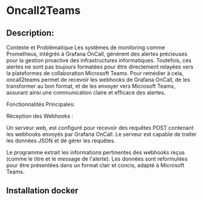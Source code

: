 # Oncall2Teams


## Description:

Contexte et Problématique
Les systèmes de monitoring comme Prometheus, intégrés à Grafana OnCall, génèrent des alertes précieuses pour la gestion proactive des infrastructures informatiques. Toutefois, ces alertes ne sont pas toujours formatées pour être directement relayées vers la plateformes de collaboration Microsoft Teams. Pour remédier à cela, oncall2teams permet de recevoir les webhooks de Grafana OnCall, de les transformer au bon format, et de les envoyer vers Microsoft Teams, assurant ainsi une communication claire et efficace des alertes.

Fonctionnalités Principales:

Réception des Webhooks :

Un serveur web, est configuré pour recevoir des requêtes POST contenant les webhooks envoyés par Grafana OnCall.
Le serveur est capable de traiter les données JSON et de gérer les requêtes.

Le programme extrait les informations pertinentes des webhooks reçus (comme le titre et le message de l'alerte).
Les données sont reformulées pour être présentées dans un format clair et concis, adapté à Microsoft Teams.

## Installation docker

